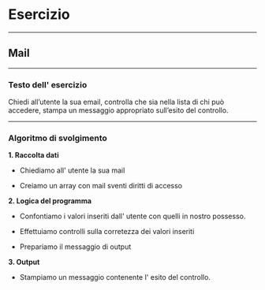 # Esercizio 

---

## Mail

---

### Testo dell' esercizio

Chiedi all’utente la sua email,
controlla che sia nella lista di chi può accedere,
stampa un messaggio appropriato sull’esito del controllo.

---

### Algoritmo di svolgimento

**1. Raccolta dati**

- Chiediamo all' utente la sua mail

- Creiamo un array con mail sventi diritti di accesso

**2. Logica del programma**

- Confontiamo i valori inseriti dall' utente con quelli in nostro possesso.

- Effettuiamo controlli sulla corretezza dei valori inseriti

- Prepariamo il messaggio di output

**3. Output**

- Stampiamo un messaggio contenente l' esito del controllo.


